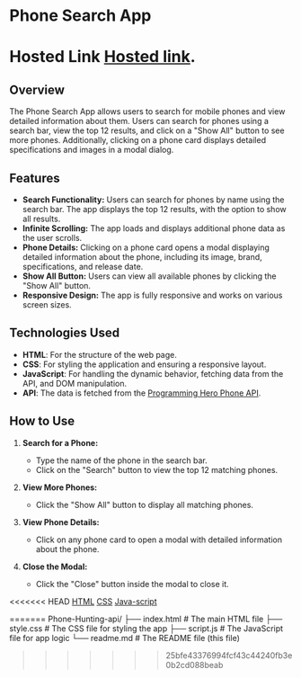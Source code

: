 # Phone Search App
# Hosted Link [Hosted link](https://nileshtiwari04.github.io/FS-21-Assignments/javascript%20Assignment/Phone-Hunting-api/index.html).

## Overview


The Phone Search App allows users to search for mobile phones and view detailed information about them. Users can search for phones using a search bar, view the top 12 results, and click on a "Show All" button to see more phones. Additionally, clicking on a phone card displays detailed specifications and images in a modal dialog.

## Features

- **Search Functionality:** Users can search for phones by name using the search bar. The app displays the top 12 results, with the option to show all results.
- **Infinite Scrolling:** The app loads and displays additional phone data as the user scrolls.
- **Phone Details:** Clicking on a phone card opens a modal displaying detailed information about the phone, including its image, brand, specifications, and release date.
- **Show All Button:** Users can view all available phones by clicking the "Show All" button.
- **Responsive Design:** The app is fully responsive and works on various screen sizes.

## Technologies Used

- **HTML**: For the structure of the web page.
- **CSS**: For styling the application and ensuring a responsive layout.
- **JavaScript**: For handling the dynamic behavior, fetching data from the API, and DOM manipulation.
- **API**: The data is fetched from the [Programming Hero Phone API](https://openapi.programming-hero.com/api/phones?search=oppo).

## How to Use

1. **Search for a Phone:**
   - Type the name of the phone in the search bar.
   - Click on the "Search" button to view the top 12 matching phones.

2. **View More Phones:**
   - Click the "Show All" button to display all matching phones.

3. **View Phone Details:**
   - Click on any phone card to open a modal with detailed information about the phone.

4. **Close the Modal:**
   - Click the "Close" button inside the modal to close it.

<<<<<<< HEAD
[HTML](./index.html)
[CSS](./style.css)
[Java-script](./script.js)



=======
Phone-Hunting-api/
├── index.html      # The main HTML file
├── style.css      # The CSS file for styling the app
├── script.js       # The JavaScript file for app logic
└── readme.md       # The README file (this file)
>>>>>>> 25bfe43376994fcf43c44240fb3e0b2cd088beab
